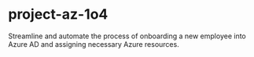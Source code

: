 # project-az-1o4
Streamline and automate the process of onboarding a new employee into Azure AD and assigning necessary Azure resources.
